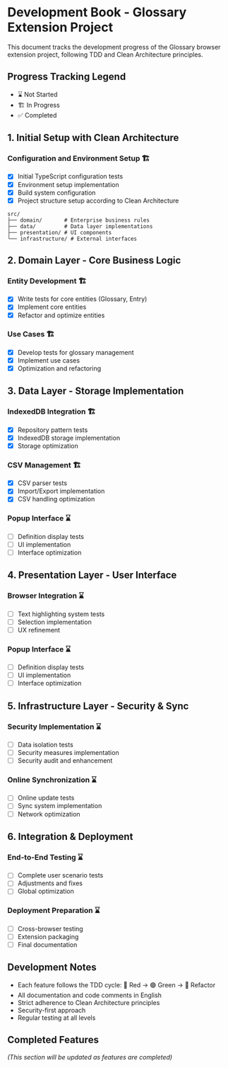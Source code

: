 # Development Book - Glossary Extension Project

This document tracks the development progress of the Glossary browser extension project, following TDD and Clean Architecture principles.

## Progress Tracking Legend
- ⌛ Not Started
- 🏗️ In Progress
- ✅ Completed

## 1. Initial Setup with Clean Architecture
### Configuration and Environment Setup 🏗️
- [x] Initial TypeScript configuration tests
- [x] Environment setup implementation
- [x] Build system configuration
- [x] Project structure setup according to Clean Architecture

```
src/
├── domain/       # Enterprise business rules
├── data/         # Data layer implementations
├── presentation/ # UI components
└── infrastructure/ # External interfaces
```

## 2. Domain Layer - Core Business Logic
### Entity Development 🏗️
- [x] Write tests for core entities (Glossary, Entry)
- [x] Implement core entities
- [x] Refactor and optimize entities

### Use Cases 🏗️
- [x] Develop tests for glossary management
- [x] Implement use cases
- [x] Optimization and refactoring

## 3. Data Layer - Storage Implementation
### IndexedDB Integration 🏗️
- [x] Repository pattern tests
- [x] IndexedDB storage implementation
- [x] Storage optimization

### CSV Management 🏗️
- [x] CSV parser tests
- [x] Import/Export implementation
- [x] CSV handling optimization

### Popup Interface ⌛
- [ ] Definition display tests
- [ ] UI implementation
- [ ] Interface optimization

## 4. Presentation Layer - User Interface
### Browser Integration ⌛
- [ ] Text highlighting system tests
- [ ] Selection implementation
- [ ] UX refinement

### Popup Interface ⌛
- [ ] Definition display tests
- [ ] UI implementation
- [ ] Interface optimization

## 5. Infrastructure Layer - Security & Sync
### Security Implementation ⌛
- [ ] Data isolation tests
- [ ] Security measures implementation
- [ ] Security audit and enhancement

### Online Synchronization ⌛
- [ ] Online update tests
- [ ] Sync system implementation
- [ ] Network optimization

## 6. Integration & Deployment
### End-to-End Testing ⌛
- [ ] Complete user scenario tests
- [ ] Adjustments and fixes
- [ ] Global optimization

### Deployment Preparation ⌛
- [ ] Cross-browser testing
- [ ] Extension packaging
- [ ] Final documentation

## Development Notes
- Each feature follows the TDD cycle: 🔴 Red → 🟢 Green → 🔄 Refactor
- All documentation and code comments in English
- Strict adherence to Clean Architecture principles
- Security-first approach
- Regular testing at all levels

## Completed Features
*(This section will be updated as features are completed)*
